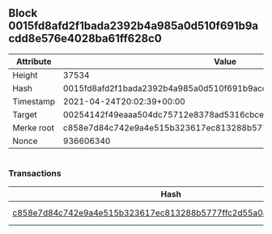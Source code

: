 ## Block 0015fd8afd2f1bada2392b4a985a0d510f691b9acdd8e576e4028ba61ff628c0

Attribute | Value
--- | ---
Height | 37534
Hash | 0015fd8afd2f1bada2392b4a985a0d510f691b9acdd8e576e4028ba61ff628c0
Timestamp | 2021-04-24T20:02:39+00:00
Target | 00254142f49eaaa504dc75712e8378ad5316cbcead634704b3734b6271167cc4
Merke root | c858e7d84c742e9a4e515b323617ec813288b5777ffc2d55a0a87daf1f604c55
Nonce | 936606340

```

```

### Transactions

Hash | Amount
--- | ---
[c858e7d84c742e9a4e515b323617ec813288b5777ffc2d55a0a87daf1f604c55](c858e7d84c742e9a4e515b323617ec813288b5777ffc2d55a0a87daf1f604c55.md) | 10.00000000 SKEPTI 
